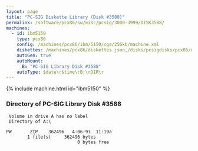 ```yaml
---
layout: page
title: "PC-SIG Diskette Library (Disk #3588)"
permalink: /software/pcx86/sw/misc/pcsig/3000-3999/DISK3588/
machines:
  - id: ibm5150
    type: pcx86
    config: /machines/pcx86/ibm/5150/cga/256kb/machine.xml
    diskettes: /machines/pcx86/diskettes.json,/disks/pcsigdisks/pcx86/diskettes.json
    autoGen: true
    autoMount:
      B: "PC-SIG Library Disk #3588"
    autoType: $date\r$time\rB:\rDIR\r
---
```


{% include machine.html id="ibm5150" %}

### Directory of PC-SIG Library Disk #3588

     Volume in drive A has no label
     Directory of A:\

    PW       ZIP    362496   4-06-93  11:19a
            1 file(s)     362496 bytes
                               0 bytes free
